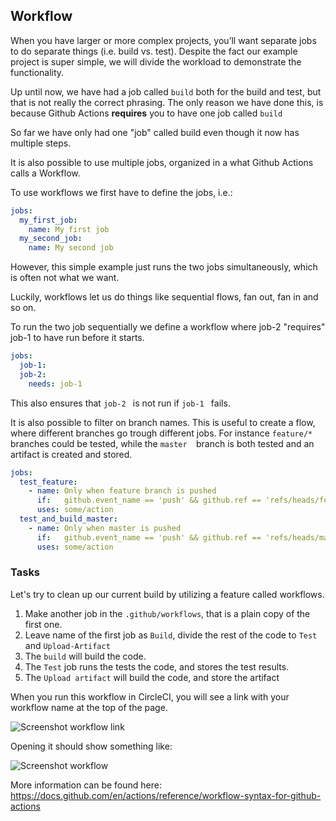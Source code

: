 ## Workflow

When you have larger or more complex projects, you’ll want separate jobs to do separate things (i.e. build vs. test). Despite the fact our example project is super simple, we will divide the workload to demonstrate the functionality.

Up until now, we have had a job called `build` both for the build and test, but that is not really the correct phrasing. The only reason we have done this, is because Github Actions **requires** you to have one job called `build`

So far we have only had one "job" called build even though it now has multiple steps.

It is also possible to use multiple jobs, organized in a what Github Actions calls a Workflow.

To use workflows we first have to define the jobs, i.e.:

```YAML
jobs:
  my_first_job:
    name: My first job
  my_second_job:
    name: My second job
```

However, this simple example just runs the two jobs simultaneously, which is often not what we want.

Luckily, workflows let us do things like sequential flows, fan out, fan in and so on.

To run the two job sequentially we define a workflow where job-2 "requires" job-1 to have run before it starts.

```YAML
jobs:
  job-1:
  job-2:
    needs: job-1
```
This also ensures that  `job-2 ` is not run if  `job-1 ` fails.

It is also possible to filter on branch names. This is useful to create a flow, where different branches go trough different jobs. For instance  `feature/*` branches could be tested, while the  `master  `branch is both tested and an artifact is created and stored.

```YAML
jobs:
  test_feature:
    - name: Only when feature branch is pushed
      if:   github.event_name == 'push' && github.ref == 'refs/heads/feature/*'
      uses: some/action
  test_and_build_master:
    - name: Only when master is pushed
      if:   github.event_name == 'push' && github.ref == 'refs/heads/master'
      uses: some/action
```

### Tasks
Let's try to clean up our current build by utilizing a feature called workflows.

1. Make another job in the `.github/workflows`, that is a plain copy of the first one.
2. Leave name of the first job as `Build`, divide the rest of the code to `Test` and `Upload-Artifact`
3. The `build` will build the code.
4. The `Test` job runs the tests the code, and stores the test results.
5. The `Upload artifact` will build the code, and store the artifact

When you run this workflow in CircleCI, you will see a link with your workflow name at the top of the page.

![Screenshot workflow link]()

Opening it should show something like:

![Screenshot workflow]()


More information can be found here: https://docs.github.com/en/actions/reference/workflow-syntax-for-github-actions